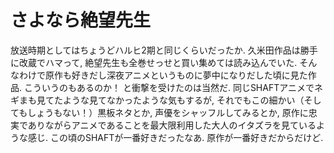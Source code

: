 # さよなら絶望先生

<div class="youtube" src-id="Mh4qgYzSftU"></div>

放送時期としてはちょうどハルヒ2期と同じくらいだったか.
久米田作品は勝手に改蔵でハマって, 絶望先生も全巻せっせと買い集めては読み込んでいた.
そんなわけで原作も好きだし深夜アニメというものに夢中になりだした頃に見た作品.
こういうのもあるのか！ と衝撃を受けたのは当然だ.
同じSHAFTアニメでネギまも見てたような見てなかったような気もするが, それでもこの細かい（そしてもしょうもない！）黒板ネタとか, 声優をシャッフルしてみるとか, 原作に忠実でありながらアニメであることを最大限利用した大人のイタズラを見ているような感じ.
この頃のSHAFTが一番好きだったなあ. 原作が一番好きだからだけど.
